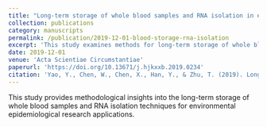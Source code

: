 ```yaml
---
title: "Long-term storage of whole blood samples and RNA isolation in environmental epidemiological studies"
collection: publications
category: manuscripts
permalink: /publication/2019-12-01-blood-storage-rna-isolation
excerpt: 'This study examines methods for long-term storage of whole blood samples and RNA isolation in environmental epidemiological studies.'
date: 2019-12-01
venue: 'Acta Scientiae Circumstantiae'
paperurl: 'https://doi.org/10.13671/j.hjkxxb.2019.0234'
citation: 'Yao, Y., Chen, W., Chen, X., Han, Y., & Zhu, T. (2019). Long-term storage of whole blood samples and RNA isolation in environmental epidemiological studies. <i>Acta Scientiae Circumstantiae</i>, 39(12), 4301–4308.'
---
```


This study provides methodological insights into the long-term storage of whole blood samples and RNA isolation techniques for environmental epidemiological research applications.
